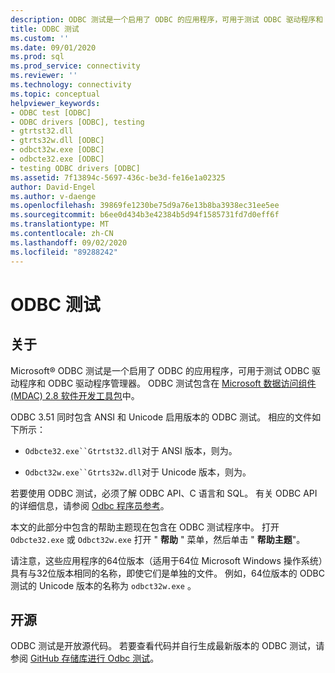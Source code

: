 ```yaml
---
description: ODBC 测试是一个启用了 ODBC 的应用程序，可用于测试 ODBC 驱动程序和 ODBC 驱动程序管理器。
title: ODBC 测试
ms.custom: ''
ms.date: 09/01/2020
ms.prod: sql
ms.prod_service: connectivity
ms.reviewer: ''
ms.technology: connectivity
ms.topic: conceptual
helpviewer_keywords:
- ODBC test [ODBC]
- ODBC drivers [ODBC], testing
- gtrtst32.dll
- gtrts32w.dll [ODBC]
- odbct32w.exe [ODBC]
- odbcte32.exe [ODBC]
- testing ODBC drivers [ODBC]
ms.assetid: 7f13894c-5697-436c-be3d-fe16e1a02325
author: David-Engel
ms.author: v-daenge
ms.openlocfilehash: 39869fe1230be75d9a76e13b8ba3938ec31ee5ee
ms.sourcegitcommit: b6ee0d434b3e42384b5d94f1585731fd7d0eff6f
ms.translationtype: MT
ms.contentlocale: zh-CN
ms.lasthandoff: 09/02/2020
ms.locfileid: "89288242"
---
```

# <a name="odbc-test"></a>ODBC 测试

## <a name="about"></a>关于

Microsoft® ODBC 测试是一个启用了 ODBC 的应用程序，可用于测试 ODBC 驱动程序和 ODBC 驱动程序管理器。 ODBC 测试包含在 [Microsoft 数据访问组件 (MDAC) 2.8 软件开发工具包](https://www.microsoft.com/download/details.aspx?id=21995)中。

ODBC 3.51 同时包含 ANSI 和 Unicode 启用版本的 ODBC 测试。 相应的文件如下所示：

- `Odbcte32.exe``Gtrtst32.dll`对于 ANSI 版本，则为。

- `Odbct32w.exe``Gtrts32w.dll`对于 Unicode 版本，则为。

若要使用 ODBC 测试，必须了解 ODBC API、C 语言和 SQL。 有关 ODBC API 的详细信息，请参阅 [Odbc 程序员参考](../odbc/reference/odbc-programmer-s-reference.md)。

本文的此部分中包含的帮助主题现在包含在 ODBC 测试程序中。 打开 `Odbcte32.exe` 或 `Odbct32w.exe` 打开 " **帮助** " 菜单，然后单击 " **帮助主题**"。

请注意，这些应用程序的64位版本（适用于64位 Microsoft Windows 操作系统）具有与32位版本相同的名称，即使它们是单独的文件。 例如，64位版本的 ODBC 测试的 Unicode 版本的名称为 `odbct32w.exe` 。

## <a name="open-source"></a>开源

ODBC 测试是开放源代码。 若要查看代码并自行生成最新版本的 ODBC 测试，请参阅 [GitHub 存储库进行 Odbc 测试](https://github.com/microsoft/ODBCTest)。
